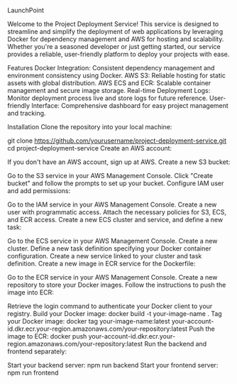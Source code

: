 LaunchPoint

Welcome to the Project Deployment Service! This service is designed to streamline and simplify the deployment of web applications by leveraging Docker for dependency management and AWS for hosting and scalability. Whether you're a seasoned developer or just getting started, our service provides a reliable, user-friendly platform to deploy your projects with ease.

Features
Docker Integration: Consistent dependency management and environment consistency using Docker.
AWS S3: Reliable hosting for static assets with global distribution.
AWS ECS and ECR: Scalable container management and secure image storage.
Real-time Deployment Logs: Monitor deployment process live and store logs for future reference.
User-friendly Interface: Comprehensive dashboard for easy project management and tracking.

Installation
Clone the repository into your local machine:

git clone https://github.com/yourusername/project-deployment-service.git
cd project-deployment-service
Create an AWS account:

If you don't have an AWS account, sign up at AWS.
Create a new S3 bucket:

Go to the S3 service in your AWS Management Console.
Click "Create bucket" and follow the prompts to set up your bucket.
Configure IAM user and add permissions:

Go to the IAM service in your AWS Management Console.
Create a new user with programmatic access.
Attach the necessary policies for S3, ECS, and ECR access.
Create a new ECS cluster and service, and define a new task:

Go to the ECS service in your AWS Management Console.
Create a new cluster.
Define a new task definition specifying your Docker container configuration.
Create a new service linked to your cluster and task definition.
Create a new image in ECR service for the Dockerfile:

Go to the ECR service in your AWS Management Console.
Create a new repository to store your Docker images.
Follow the instructions to push the image into ECR:

Retrieve the login command to authenticate your Docker client to your registry.
Build your Docker image:
docker build -t your-image-name .
Tag your Docker image:
docker tag your-image-name:latest your-account-id.dkr.ecr.your-region.amazonaws.com/your-repository:latest
Push the image to ECR:
docker push your-account-id.dkr.ecr.your-region.amazonaws.com/your-repository:latest
Run the backend and frontend separately:

Start your backend server:
npm run backend
Start your frontend server:
npm run frontend


